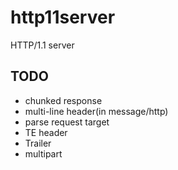 # http11server

HTTP/1.1 server

## TODO

* chunked response
* multi-line header(in message/http)
* parse request target
* TE header
* Trailer
* multipart
